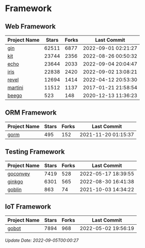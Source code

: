 # Framework

## Web Framework
| Project Name | Stars | Forks | Last Commit |
| ------------ | ----- | ----- | ----------- |
| [gin](https://github.com/gin-gonic/gin) | 62511 | 6877 | 2022-09-01 02:21:27 |
| [kit](https://github.com/go-kit/kit) | 23744 | 2356 | 2022-08-26 00:50:32 |
| [echo](https://github.com/labstack/echo) | 23644 | 2033 | 2022-09-04 20:04:47 |
| [iris](https://github.com/kataras/iris) | 22838 | 2420 | 2022-09-02 13:08:21 |
| [revel](https://github.com/revel/revel) | 12694 | 1414 | 2022-04-12 20:53:30 |
| [martini](https://github.com/go-martini/martini) | 11512 | 1137 | 2017-01-21 21:58:54 |
| [beego](https://github.com/astaxie/beego) | 523 | 148 | 2020-12-13 11:36:23 |

## ORM Framework
| Project Name | Stars | Forks | Last Commit |
| ------------ | ----- | ----- | ----------- |
| [gorm](https://github.com/jinzhu/gorm) | 495 | 152 | 2021-11-20 01:15:37 |

## Testing Framework
| Project Name | Stars | Forks | Last Commit |
| ------------ | ----- | ----- | ----------- |
| [goconvey](https://github.com/smartystreets/goconvey) | 7419 | 528 | 2022-05-17 18:39:55 |
| [ginkgo](https://github.com/onsi/ginkgo) | 6301 | 565 | 2022-08-30 16:41:38 |
| [goblin](https://github.com/franela/goblin) | 863 | 74 | 2021-10-03 14:34:22 |

## IoT Framework
| Project Name | Stars | Forks | Last Commit |
| ------------ | ----- | ----- | ----------- |
| [gobot](https://github.com/hybridgroup/gobot) | 7894 | 968 | 2022-05-02 19:56:19 |

*Update Date: 2022-09-05T00:00:27*